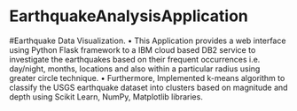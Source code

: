# EarthquakeAnalysisApplication
#Earthquake Data Visualization.
• This Application provides a web interface using Python Flask framework to a IBM cloud based DB2 service to investigate
  the earthquakes based on their frequent occurrences i.e. day/night, months, locations and also within a particular radius 
  using greater circle technique.
• Furthermore, Implemented k-means algorithm to classify the USGS earthquake dataset into clusters based on magnitude and depth using
  Scikit Learn, NumPy, Matplotlib libraries.
